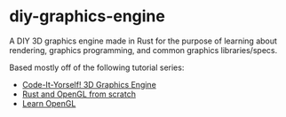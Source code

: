 # diy-graphics-engine
A DIY 3D graphics engine made in Rust for the purpose of learning about rendering, graphics programming, and common graphics libraries/specs. 

Based mostly off of the following tutorial series:
- [Code-It-Yorself! 3D Graphics Engine](https://www.youtube.com/watch?v=ih20l3pJoeU)
- [Rust and OpenGL from scratch](https://nercury.github.io/rust/opengl/tutorial/2018/02/08/opengl-in-rust-from-scratch-00-setup.html)
- [Learn OpenGL](https://learnopengl.com/)
